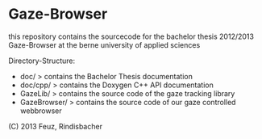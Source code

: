 Gaze-Browser
====

this repository contains the sourcecode for the bachelor thesis 2012/2013 Gaze-Browser at the berne university of applied sciences

Directory-Structure:
 - doc/         > contains the Bachelor Thesis documentation
 - doc/cpp/     > contains the Doxygen C++ API documentation 
 - GazeLib/     > contains the source code of the gaze tracking library
 - GazeBrowser/ > contains the source code of our gaze controlled webbrowser

(C) 2013 Feuz, Rindisbacher
